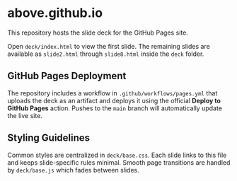 # above.github.io

This repository hosts the slide deck for the GitHub Pages site.

Open `deck/index.html` to view the first slide. The remaining slides are available as `slide2.html` through `slide8.html` inside the `deck` folder.

## GitHub Pages Deployment

The repository includes a workflow in `.github/workflows/pages.yml` that uploads
the deck as an artifact and deploys it using the official **Deploy to GitHub
Pages** action. Pushes to the `main` branch will automatically update the live
site.

## Styling Guidelines

Common styles are centralized in `deck/base.css`. Each slide links to this file
and keeps slide-specific rules minimal. Smooth page transitions are handled by
`deck/base.js` which fades between slides.
